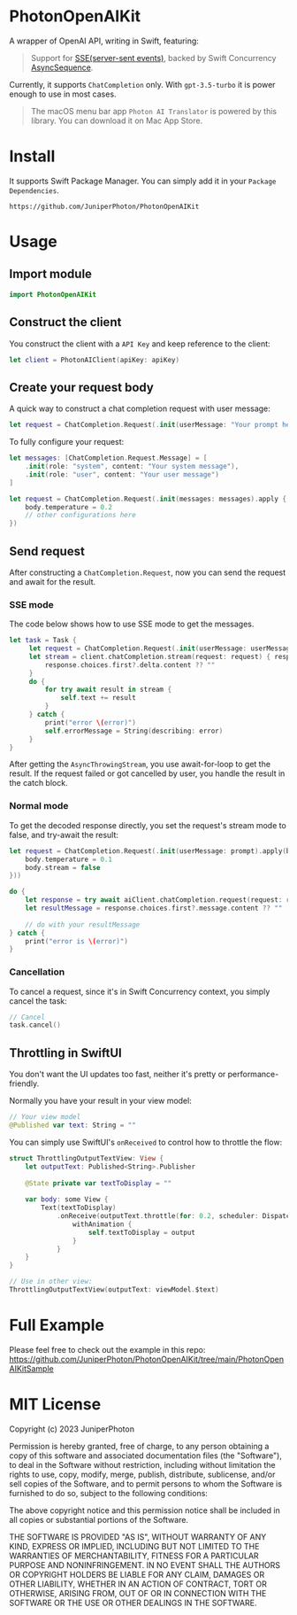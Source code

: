 # PhotonOpenAIKit

A wrapper of OpenAI API, writing in Swift, featuring:

> Support for [SSE(server-sent events)](https://developer.mozilla.org/en-US/docs/Web/API/Server-sent_events/Using_server-sent_events), backed by Swift Concurrency [AsyncSequence](https://developer.apple.com/documentation/swift/asyncsequence).

Currently, it supports `ChatCompletion` only. With `gpt-3.5-turbo` it is power enough to use in most cases.

> The macOS menu bar app `Photon AI Translator` is powered by this library. You can download it on Mac App Store.

# Install

It supports Swift Package Manager. You can simply add it in your `Package Dependencies`.

```
https://github.com/JuniperPhoton/PhotonOpenAIKit
```

# Usage

## Import module

```swift
import PhotonOpenAIKit
```

## Construct the client

You construct the client with a `API Key` and keep reference to the client:

```swift
let client = PhotonAIClient(apiKey: apiKey)
```

## Create your request body

A quick way to construct a chat completion request with user message:
```swift
let request = ChatCompletion.Request(.init(userMessage: "Your prompt here"))
```

To fully configure your request:

```swift
let messages: [ChatCompletion.Request.Message] = [
    .init(role: "system", content: "Your system message"),
    .init(role: "user", content: "Your user message")
]

let request = ChatCompletion.Request(.init(messages: messages).apply { body in
    body.temperature = 0.2
    // other configurations here
})
```

## Send request

After constructing a `ChatCompletion.Request`, now you can send the request and await for the result. 

### SSE mode
The code below shows how to use SSE mode to get the messages.

```swift
let task = Task {
     let request = ChatCompletion.Request(.init(userMessage: userMessage))
     let stream = client.chatCompletion.stream(request: request) { response in
         response.choices.first?.delta.content ?? ""
     }
     do {
         for try await result in stream {
             self.text += result
         }
     } catch {
         print("error \(error)")
         self.errorMessage = String(describing: error)
     }
}
```

After getting the `AsyncThrowingStream`, you use await-for-loop to get the result. If the request failed or got cancelled by user, you handle the result in the catch block.

### Normal mode

To get the decoded response directly, you set the request's stream mode to false, and try-await the result:

```swift
let request = ChatCompletion.Request(.init(userMessage: prompt).apply(block: { body in
    body.temperature = 0.1
    body.stream = false
}))

do {
    let response = try await aiClient.chatCompletion.request(request: request)
    let resultMessage = response.choices.first?.message.content ?? ""
    
    // do with your resultMessage
} catch {
    print("error is \(error)")
}
```

### Cancellation

To cancel a request, since it's in Swift Concurrency context, you simply cancel the task:

```swift
// Cancel
task.cancel()
```

## Throttling in SwiftUI

You don't want the UI updates too fast, neither it's pretty or performance-friendly.

Normally you have your result in your view model:

```swift
// Your view model
@Published var text: String = ""
```

You can simply use SwiftUI's `onReceived` to control how to throttle the flow:

```swift
struct ThrottlingOutputTextView: View {
    let outputText: Published<String>.Publisher
    
    @State private var textToDisplay = ""
    
    var body: some View {
        Text(textToDisplay)
            .onReceive(outputText.throttle(for: 0.2, scheduler: DispatchQueue.main, latest: true)) { output in
                withAnimation {
                    self.textToDisplay = output
                }
            }
    }
}

// Use in other view:
ThrottlingOutputTextView(outputText: viewModel.$text)
```


# Full Example

Please feel free to check out the example in this repo: https://github.com/JuniperPhoton/PhotonOpenAIKit/tree/main/PhotonOpenAIKitSample

# MIT License

Copyright (c) 2023 JuniperPhoton

Permission is hereby granted, free of charge, to any person obtaining a copy
of this software and associated documentation files (the "Software"), to deal
in the Software without restriction, including without limitation the rights
to use, copy, modify, merge, publish, distribute, sublicense, and/or sell
copies of the Software, and to permit persons to whom the Software is
furnished to do so, subject to the following conditions:

The above copyright notice and this permission notice shall be included in all
copies or substantial portions of the Software.

THE SOFTWARE IS PROVIDED "AS IS", WITHOUT WARRANTY OF ANY KIND, EXPRESS OR
IMPLIED, INCLUDING BUT NOT LIMITED TO THE WARRANTIES OF MERCHANTABILITY,
FITNESS FOR A PARTICULAR PURPOSE AND NONINFRINGEMENT. IN NO EVENT SHALL THE
AUTHORS OR COPYRIGHT HOLDERS BE LIABLE FOR ANY CLAIM, DAMAGES OR OTHER
LIABILITY, WHETHER IN AN ACTION OF CONTRACT, TORT OR OTHERWISE, ARISING FROM,
OUT OF OR IN CONNECTION WITH THE SOFTWARE OR THE USE OR OTHER DEALINGS IN THE
SOFTWARE.
